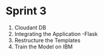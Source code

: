 # Sprint 3
1) Cloudant DB
2) Integrating the Application -Flask
3) Restructure the Templates
4) Train the Model on IBM
